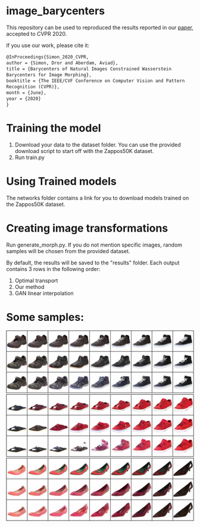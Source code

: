 # image_barycenters
This repository can be used to reproduced the results reported in our [paper](https://arxiv.org/abs/1912.11545), accepted to CVPR 2020.

If you use our work, please cite it:
```
@InProceedings{Simon_2020_CVPR,
author = {Simon, Dror and Aberdam, Aviad},
title = {Barycenters of Natural Images Constrained Wasserstein Barycenters for Image Morphing},
booktitle = {The IEEE/CVF Conference on Computer Vision and Pattern Recognition (CVPR)},
month = {June},
year = {2020}
}
```

# Training the model
1. Download your data to the dataset folder. You can use the provided download script to start off with the Zappos50K dataset.
2. Run train.py

# Using Trained models
The networks folder contains a link for you to download models trained on the Zappos50K dataset.

# Creating image transformations
Run generate_morph.py. If you do not mention specific images, random samples will be chosen from the provided dataset.

By default, the results will be saved to the "results" folder. Each output contains 3 rows in the following order:
1. Optimal transport
2. Our method
3. GAN linear interpolation

# Some samples:
![](results/7166071_8036322.png)
![](results/7887030_7943142.png)
![](results/7895071_8031366.png)
